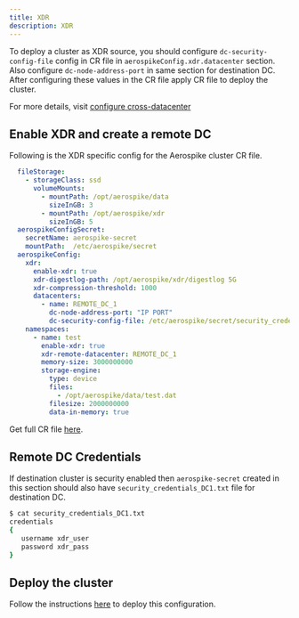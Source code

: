 ```yaml
---
title: XDR
description: XDR
---
```


To deploy a cluster as XDR source, you should configure `dc-security-config-file` config in CR file in `aerospikeConfig.xdr.datacenter` section. Also configure `dc-node-address-port` in same section for destination DC. After configuring these values in the CR file  apply CR file to deploy the cluster.

For more details, visit [configure cross-datacenter](/operations/configure/cross-datacenter/)

## Enable XDR and create a remote DC
Following is the XDR specific config for the Aerospike cluster CR file.
```yaml
  fileStorage:
    - storageClass: ssd
      volumeMounts:
        - mountPath: /opt/aerospike/data
          sizeInGB: 3
        - mountPath: /opt/aerospike/xdr
          sizeInGB: 5
  aerospikeConfigSecret:
    secretName: aerospike-secret
    mountPath:  /etc/aerospike/secret
  aerospikeConfig:
    xdr:
      enable-xdr: true
      xdr-digestlog-path: /opt/aerospike/xdr/digestlog 5G
      xdr-compression-threshold: 1000
      datacenters:
        - name: REMOTE_DC_1
          dc-node-address-port: "IP PORT"
          dc-security-config-file: /etc/aerospike/secret/security_credentials_DC1.txt
    namespaces:
      - name: test
        enable-xdr: true
        xdr-remote-datacenter: REMOTE_DC_1
        memory-size: 3000000000
        storage-engine:
          type: device
          files:
            - /opt/aerospike/data/test.dat
          filesize: 2000000000
          data-in-memory: true
```
Get full CR file [here](https://github.com/aerospike/aerospike-kubernetes-operator/tree/1.0.1/deploy/samples/xdr_src_cluster_cr.yaml).

## Remote DC Credentials
If destination cluster is security enabled then `aerospike-secret` created in this section should also have `security_credentials_DC1.txt` file for destination DC.

```sh
$ cat security_credentials_DC1.txt
credentials
{
   username xdr_user
   password xdr_pass
}
```

## Deploy the cluster
Follow the instructions [here](/cloud/kubernetes/operator/Create-Aerospike-cluster.md#deploy-aerospike-cluster) to deploy this configuration.
